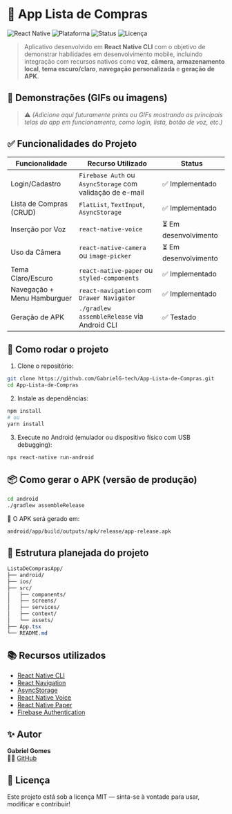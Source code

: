 # 🛒 App Lista de Compras
![React Native](https://img.shields.io/badge/React_Native-2025-blue?logo=react)
![Plataforma](https://img.shields.io/badge/Android-Suportado-brightgreen?logo=android)
![Status](https://img.shields.io/badge/Status-Em%20Desenvolvimento-yellow)
![Licença](https://img.shields.io/badge/Licen%C3%A7a-MIT-blue)

> Aplicativo desenvolvido em **React Native CLI** com o objetivo de demonstrar habilidades em desenvolvimento mobile, incluindo integração com recursos nativos como **voz**, **câmera**, **armazenamento local**, **tema escuro/claro**, **navegação personalizada** e **geração de APK**.

## 📱 Demonstrações (GIFs ou imagens)
> ⚠️ *(Adicione aqui futuramente prints ou GIFs mostrando as principais telas do app em funcionamento, como login, lista, botão de voz, etc.)*

## ✅ Funcionalidades do Projeto
| Funcionalidade              | Recurso Utilizado                                                     | Status             |
|----------------------------|------------------------------------------------------------------------|--------------------|
| Login/Cadastro             | `Firebase Auth` ou `AsyncStorage` com validação de e-mail             | ✅ Implementado     |
| Lista de Compras (CRUD)    | `FlatList`, `TextInput`, `AsyncStorage`                               | ✅ Implementado     |
| Inserção por Voz           | `react-native-voice`                                                  | ⏳ Em desenvolvimento |
| Uso da Câmera              | `react-native-camera` ou `image-picker`                               | ⏳ Em desenvolvimento |
| Tema Claro/Escuro          | `react-native-paper` ou `styled-components`                           | ✅ Implementado     |
| Navegação + Menu Hamburguer| `react-navigation` com `Drawer Navigator`                             | ✅ Implementado     |
| Geração de APK             | `./gradlew assembleRelease` via Android CLI                           | ✅ Testado          |

## 🚀 Como rodar o projeto
1. Clone o repositório:
```bash
git clone https://github.com/GabrielG-tech/App-Lista-de-Compras.git
cd App-Lista-de-Compras
```
2. Instale as dependências:
```bash
npm install
# ou
yarn install
```
3. Execute no Android (emulador ou dispositivo físico com USB debugging):
```bash
npx react-native run-android
```

## 📦 Como gerar o APK (versão de produção)
```bash
cd android
./gradlew assembleRelease
```
📁 O APK será gerado em:
```
android/app/build/outputs/apk/release/app-release.apk
```

## 📂 Estrutura planejada do projeto
```css
ListaDeComprasApp/
├── android/
├── ios/
├── src/
│   ├── components/
│   ├── screens/
│   ├── services/
│   ├── context/
│   └── assets/
├── App.tsx
└── README.md
```

## 📚 Recursos utilizados
- [React Native CLI](https://reactnative.dev)
- [React Navigation](https://reactnavigation.org/)
- [AsyncStorage](https://react-native-async-storage.github.io/async-storage/)
- [React Native Voice](https://github.com/react-native-voice/voice)
- [React Native Paper](https://callstack.github.io/react-native-paper/)
- [Firebase Authentication](https://firebase.google.com/docs/auth)

## ✨ Autor
**Gabriel Gomes**  
👨‍💻  [GitHub](https://github.com/GabrielG-tech)

## 📄 Licença
Este projeto está sob a licença MIT — sinta-se à vontade para usar, modificar e contribuir!
